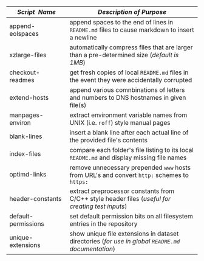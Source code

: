|&nbsp;&nbsp;&nbsp;&nbsp;_Script&nbsp;&nbsp;Name_&nbsp;&nbsp;&nbsp;&nbsp;| _Description of Purpose_
|----------------------------|--------------------------------------------------------------------------------------------------------------------------------------------------------------------------
| append-eolspaces           | append spaces to the end of lines in `README.md` files to cause markdown to insert a newline  
| xzlarge-files              | automatically compress files that are larger than a pre-determined size (_default is 1MB_)  
| checkout-readmes           | get fresh copies of local `README.md` files in the event they were accidentally corrupted
| extend-hosts               | append various comnbinations of letters and numbers to DNS hostnames in given file(s)  
| manpages-environ           | extract environment variable names from UNIX (i.e. `roff`) style manual pages
| blank-lines                | insert a blank line after each actual line of the provided file's contents
| index-files                | compare each folder's file listing to its local `README.md` and display missing file names
| optimd-links               | remove unnecessary prepended `www` hosts from URL's and convert `http:` schemes to `https:`  
| header-constants           | extract preprocessor constants from C/C++ style header files (_useful for creating test inputs_)
| default-permissions        | set default permission bits on all filesystem entries in the repository
| unique-extensions          | show unique file extensions in dataset directories (_for use in global `README.md` documentation_)
